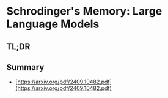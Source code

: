 # Schrodinger's Memory: Large Language Models
## TL;DR
## Summary
- [https://arxiv.org/pdf/2409.10482.pdf](https://arxiv.org/pdf/2409.10482.pdf)

